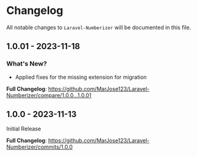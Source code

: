 # Changelog

All notable changes to `Laravel-Numberizer` will be documented in this file.

## 1.0.01 - 2023-11-18

### What's New?

- Applied fixes for the missing extension for migration

**Full Changelog**: https://github.com/MarJose123/Laravel-Numberizer/compare/1.0.0...1.0.01

## 1.0.0 - 2023-11-13

Initial Release

**Full Changelog**: https://github.com/MarJose123/Laravel-Numberizer/commits/1.0.0
